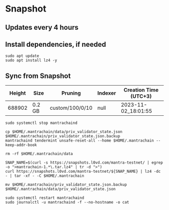 # Snapshot

## Updates every 4 hours

## Install dependencies, if needed
```
sudo apt update
sudo apt install lz4 -y
```

## Sync from Snapshot  
| Height  | Size | Pruning | Indexer | Creation Time (UTC+3) |
| --------- | --------- | --------- | --------- | --------- |
| 688902  | 0.2 GB  | custom/100/0/10 | null | 2023-11-02_18:01:55 |

```
sudo systemctl stop mantrachaind

cp $HOME/.mantrachain/data/priv_validator_state.json $HOME/.mantrachain/priv_validator_state.json.backup
mantrachaind tendermint unsafe-reset-all --home $HOME/.mantrachain --keep-addr-book

rm -rf $HOME/.mantrachain/data 

SNAP_NAME=$(curl -s https://snapshots.l0vd.com/mantra-testnet/ | egrep -o ">mantrachain-1.*\.tar.lz4" | tr -d ">")
curl https://snapshots.l0vd.com/mantra-testnet/${SNAP_NAME} | lz4 -dc - | tar -xf - -C $HOME/.mantrachain

mv $HOME/.mantrachain/priv_validator_state.json.backup $HOME/.mantrachain/data/priv_validator_state.json

sudo systemctl restart mantrachaind
sudo journalctl -u mantrachaind -f --no-hostname -o cat